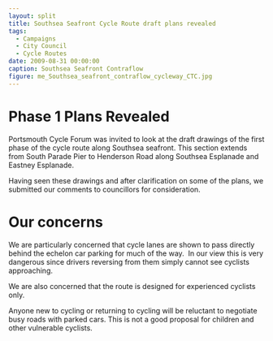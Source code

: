 ```yaml
---
layout: split
title: Southsea Seafront Cycle Route draft plans revealed
tags:
  - Campaigns
  - City Council
  - Cycle Routes
date: 2009-08-31 00:00:00
caption: Southsea Seafront Contraflow
figure: me_Southsea_seafront_contraflow_cycleway_CTC.jpg
---
```


# Phase 1 Plans Revealed

Portsmouth Cycle Forum was invited to look at the draft drawings of the first phase of the cycle route along Southsea seafront. This section extends from South Parade Pier to Henderson Road along Southsea Esplanade and Eastney Esplanade.

Having seen these drawings and after clarification on some of the plans, we submitted our comments to councillors for consideration.

# Our concerns

We are particularly concerned that cycle lanes are shown to pass directly behind the echelon car parking for much of the way.  In our view this is very dangerous since drivers reversing from them simply cannot see cyclists approaching.

We are also concerned that the route is designed for experienced cyclists only.

Anyone new to cycling or returning to cycling will be reluctant to negotiate busy roads with parked cars. This is not a good proposal for children and other vulnerable cyclists.
